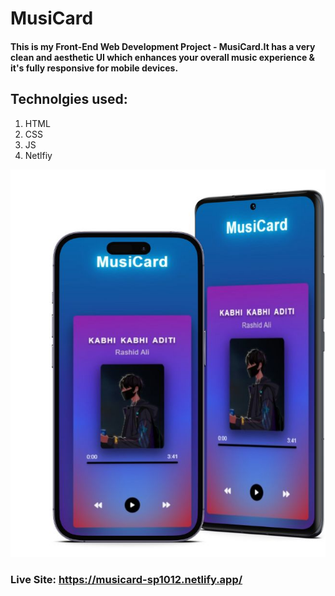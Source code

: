 # MusiCard

<h4>This is my Front-End Web Development Project - MusiCard.It has a very clean and aesthetic UI which enhances your overall music experience & it's fully responsive for mobile devices.</h4>


## Technolgies used:
1) HTML <br>
2) CSS  <br>
3) JS   <br>
4) Netlfiy



<p align="center">
  <img src="w1.jpg" />
</p>



### Live Site: https://musicard-sp1012.netlify.app/
